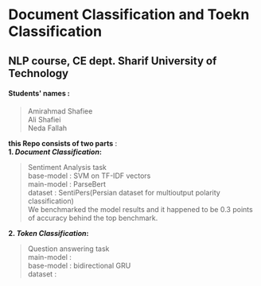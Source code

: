 # Document Classification and Toekn Classification
## NLP course, CE dept. Sharif University of Technology<br/>

#### **Students' names** :
>Amirahmad Shafiee<br/>
>Ali Shafiei<br/>
>Neda Fallah<br/>

**this Repo consists of two parts** : <br/>
**1.  *Document Classification*:**  <br/> 
>Sentiment Analysis task<br/>
>base-model : SVM on TF-IDF vectors<br/>
>main-model : ParseBert<br/>
>dataset : SentiPers(Persian dataset for multioutput polarity classification)<br/>
>We benchmarked the model results and it happened to be 0.3 points of accuracy behind the top benchmark.<br/>

**2.  *Token Classification*:** <br/>
>Question answering task<br/>
>main-model :<br/>
>base-model : bidirectional GRU<br/>
>dataset : <br/>  
